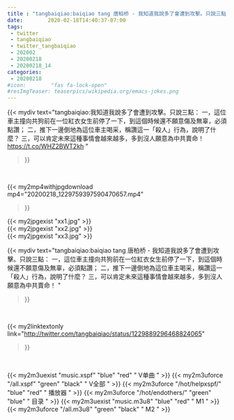 ```yaml
---
title : "tangbaiqiao:baiqiao tang 唐柏桥 - 我知道我說多了會遭到攻擊。只說三點：  一，這位車主撞向共狗前在一位紅衣女生前停了一下，到這個時候還不願意傷及無辜，必須點讚； 二，推下一邊倒地為這位車主喝采，稱讚這一「殺人」行為，說明了什麼？ 三，可以肯定未來這種事情會越來越多，多到沒人願意為中共賣命！ "
date:        2020-02-18T14:40:37-07:00
tags:
 - twitter
 - tangbaiqiao
 - twitter_tangbaiqiao
 - 202002
 - 20200218
 - 20200218_14
categories:
 - 20200218
#icon:        "fas fa-lock-open"
#resImgTeaser: teaserpics/wikipedia.org/emacs-jokes.png
---
```


{{< mydiv text="tangbaiqiao:我知道我說多了會遭到攻擊。只說三點：  一，這位車主撞向共狗前在一位紅衣女生前停了一下，到這個時候還不願意傷及無辜，必須點讚； 二，推下一邊倒地為這位車主喝采，稱讚這一「殺人」行為，說明了什麼？ 三，可以肯定未來這種事情會越來越多，多到沒人願意為中共賣命！ https://t.co/WHZ2BWT2kh "
>}}
<br>


{{< my2mp4withjpgdownload mp4="20200218_1229759397590470657.mp4"
>}}

{{< my2jpgexist "xx1.jpg" >}}<br>
{{< my2jpgexist "xx2.jpg" >}}<br>
{{< my2jpgexist "xx3.jpg" >}}<br>



{{< mydiv text="tangbaiqiao:baiqiao tang 唐柏桥 - 我知道我說多了會遭到攻擊。只說三點：  一，這位車主撞向共狗前在一位紅衣女生前停了一下，到這個時候還不願意傷及無辜，必須點讚； 二，推下一邊倒地為這位車主喝采，稱讚這一「殺人」行為，說明了什麼？ 三，可以肯定未來這種事情會越來越多，多到沒人願意為中共賣命！ "
>}}
<br>

{{< my2linktextonly link="http://twitter.com/tangbaiqiao/status/1229889296468824065"
>}}


<br>

{{< my2m3uexist "music.xspf"        "blue"   "red"    " V单曲 " >}} {{< my2m3uforce "/all.xspf"         "green"  "black"  " V全部 " >}} {{< my2m3uforce "/hot/helpxspf/"    "blue"   "red"    " 播放器 " >}} {{< my2m3uforce "/hot/endothers/"   "green"  "blue"   " 目录 " >}} {{< my2m3uexist "music.m3u8"        "blue"   "red"    " M1 " >}} {{< my2m3uforce "/all.m3u8"         "green"  "black"  " M2 " >}} 
